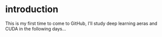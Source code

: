 # introduction
This is my first time to come to GitHub, I'll study deep learning aeras and CUDA in the following days...
